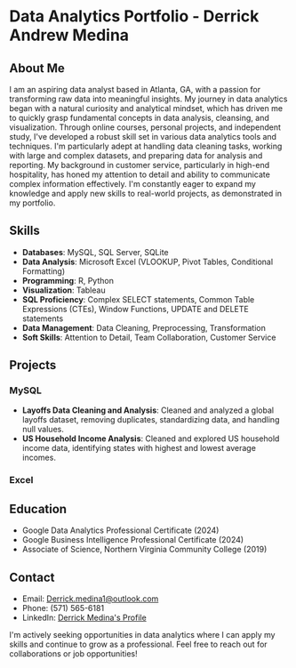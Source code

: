 # Data Analytics Portfolio - Derrick Andrew Medina

## About Me
I am an aspiring data analyst based in Atlanta, GA, with a passion for transforming raw data into meaningful insights. My journey in data analytics began with a natural curiosity and analytical mindset, which has driven me to quickly grasp fundamental concepts in data analysis, cleansing, and visualization.
Through online courses, personal projects, and independent study, I've developed a robust skill set in various data analytics tools and techniques. I'm particularly adept at handling data cleaning tasks, working with large and complex datasets, and preparing data for analysis and reporting.
My background in customer service, particularly in high-end hospitality, has honed my attention to detail and ability to communicate complex information effectively. I'm constantly eager to expand my knowledge and apply new skills to real-world projects, as demonstrated in my portfolio.

## Skills
- **Databases**: MySQL, SQL Server, SQLite
- **Data Analysis**: Microsoft Excel (VLOOKUP, Pivot Tables, Conditional Formatting)
- **Programming**: R, Python
- **Visualization**: Tableau
- **SQL Proficiency**: Complex SELECT statements, Common Table Expressions (CTEs), Window Functions, UPDATE and DELETE statements
- **Data Management**: Data Cleaning, Preprocessing, Transformation
- **Soft Skills**: Attention to Detail, Team Collaboration, Customer Service

## Projects

### MySQL
- **Layoffs Data Cleaning and Analysis**: Cleaned and analyzed a global layoffs dataset, removing duplicates, standardizing data, and handling null values.
- **US Household Income Analysis**: Cleaned and explored US household income data, identifying states with highest and lowest average incomes.

### Excel





## Education
- Google Data Analytics Professional Certificate (2024)
- Google Business Intelligence Professional Certificate (2024)
- Associate of Science, Northern Virginia Community College (2019)

## Contact
- Email: Derrick.medina1@outlook.com
- Phone: (571) 565-6181
- LinkedIn: [Derrick Medina's Profile](https://www.linkedin.com/in/derrick-medina/)


I'm actively seeking opportunities in data analytics where I can apply my skills and continue to grow as a professional. Feel free to reach out for collaborations or job opportunities!

